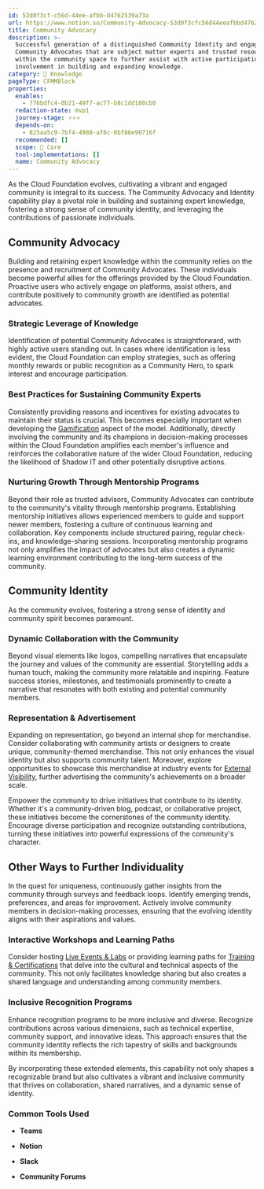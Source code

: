 ```yaml
---
id: 53d0f3cf-c56d-44ee-afbb-d4762539a73a
url: https://www.notion.so/Community-Advocacy-53d0f3cfc56d44eeafbbd4762539a73a
title: Community Advocacy
description: >-
  Successful generation of a distinguished Community Identity and engagement of
  Community Advocates that are subject matter experts and trusted resources
  within the community space to further assist with active participation and
  involvement in building and expanding knowledge.
category: 🧠 Knowledge
pageType: CFMMBlock
properties:
  enables:
    - 776bdfc4-0b21-49f7-ac77-b8c1dd188cb0
  redaction-state: mvp1
  journey-stage: ⭐️⭐️⭐️
  depends-on:
    - 825aa5c9-7bf4-4988-af8c-8bf86e90716f
  recommended: []
  scope: 🏢 Core
  tool-implementations: []
  name: Community Advocacy
---
```


As the Cloud Foundation evolves, cultivating a vibrant and engaged community is integral to its success. The Community Advocacy and Identity capability play a pivotal role in building and sustaining expert knowledge, fostering a strong sense of community identity, and leveraging the contributions of passionate individuals.

## **Community Advocacy**

Building and retaining expert knowledge within the community relies on the presence and recruitment of Community Advocates. These individuals become powerful allies for the offerings provided by the Cloud Foundation. Proactive users who actively engage on platforms, assist others, and contribute positively to community growth are identified as potential advocates.

### **Strategic Leverage of Knowledge**

Identification of potential Community Advocates is straightforward, with highly active users standing out. In cases where identification is less evident, the Cloud Foundation can employ strategies, such as offering monthly rewards or public recognition as a Community Hero, to spark interest and encourage participation.

### **Best Practices for Sustaining Community Experts**

Consistently providing reasons and incentives for existing advocates to maintain their status is crucial. This becomes especially important when developing the [Gamification](./gamification.md) aspect of the model. Additionally, directly involving the community and its champions in decision-making processes within the Cloud Foundation amplifies each member's influence and reinforces the collaborative nature of the wider Cloud Foundation, reducing the likelihood of Shadow IT and other potentially disruptive actions.

### **Nurturing Growth Through Mentorship Programs**

Beyond their role as trusted advisors, Community Advocates can contribute to the community's vitality through mentorship programs. Establishing mentorship initiatives allows experienced members to guide and support newer members, fostering a culture of continuous learning and collaboration. Key components include structured pairing, regular check-ins, and knowledge-sharing sessions. Incorporating mentorship programs not only amplifies the impact of advocates but also creates a dynamic learning environment contributing to the long-term success of the community.

## **Community Identity**

As the community evolves, fostering a strong sense of identity and community spirit becomes paramount.

### **Dynamic Collaboration with the Community**

Beyond visual elements like logos, compelling narratives that encapsulate the journey and values of the community are essential. Storytelling adds a human touch, making the community more relatable and inspiring. Feature success stories, milestones, and testimonials prominently to create a narrative that resonates with both existing and potential community members.

### **Representation & Advertisement**

Expanding on representation, go beyond an internal shop for merchandise. Consider collaborating with community artists or designers to create unique, community-themed merchandise. This not only enhances the visual identity but also supports community talent. Moreover, explore opportunities to showcase this merchandise at industry events for [External Visibility](./external-visibility.md), further advertising the community's achievements on a broader scale.

Empower the community to drive initiatives that contribute to its identity. Whether it's a community-driven blog, podcast, or collaborative project, these initiatives become the cornerstones of the community identity. Encourage diverse participation and recognize outstanding contributions, turning these initiatives into powerful expressions of the community's character.

## **Other Ways to Further Individuality**

In the quest for uniqueness, continuously gather insights from the community through surveys and feedback loops. Identify emerging trends, preferences, and areas for improvement. Actively involve community members in decision-making processes, ensuring that the evolving identity aligns with their aspirations and values.

### **Interactive Workshops and Learning Paths**

Consider hosting [Live Events & Labs](./live-events-and-labs.md) or providing learning paths for [Training & Certifications](./training-and-certifications.md) that delve into the cultural and technical aspects of the community. This not only facilitates knowledge sharing but also creates a shared language and understanding among community members.

### **Inclusive Recognition Programs**

Enhance recognition programs to be more inclusive and diverse. Recognize contributions across various dimensions, such as technical expertise, community support, and innovative ideas. This approach ensures that the community identity reflects the rich tapestry of skills and backgrounds within its membership.

By incorporating these extended elements, this capability not only shapes a recognizable brand but also cultivates a vibrant and inclusive community that thrives on collaboration, shared narratives, and a dynamic sense of identity.

### Common Tools Used

- **Teams**

- **Notion**

- **Slack**

- **Community Forums**
